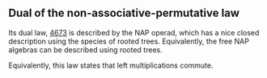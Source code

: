 ## Dual of the non-associative-permutative law

Its dual law, [4673](https://teorth.github.io/equational_theories/implications/?4673) is described by the NAP operad, which has a nice closed description using the species of rooted trees. Equivalently, the free NAP algebras can be described using rooted trees.

Equivalently, this law states that left multiplications commute.
